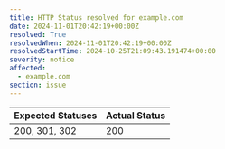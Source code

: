 ```yaml
---
title: HTTP Status resolved for example.com
date: 2024-11-01T20:42:19+00:00Z
resolved: True
resolvedWhen: 2024-11-01T20:42:19+00:00Z
resolvedStartTime: 2024-10-25T21:09:43.191474+00:00
severity: notice
affected:
  - example.com
section: issue
---
```


| Expected Statuses | Actual Status  |
|-------------------|----------------|
| 200, 301, 302 | 200 |
